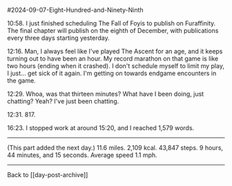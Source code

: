 #2024-09-07-Eight-Hundred-and-Ninety-Ninth

10:58.  I just finished scheduling The Fall of Foyis to publish on Furaffinity.  The final chapter will publish on the eighth of December, with publications every three days starting yesterday.

12:16.  Man, I always feel like I've played The Ascent for an age, and it keeps turning out to have been an hour.  My record marathon on that game is like two hours (ending when it crashed).  I don't schedule myself to limit my play, I just...  get sick of it again.  I'm getting on towards endgame encounters in the game.

12:29.  Whoa, was that thirteen minutes?  What have I been doing, just chatting?  Yeah?  I've just been chatting.

12:31.  817.

16:23.  I stopped work at around 15:20, and I reached 1,579 words.

---
(This part added the next day.)  11.6 miles.  2,109 kcal.  43,847 steps.  9 hours, 44 minutes, and 15 seconds.  Average speed 1.1 mph.

---
Back to [[day-post-archive]]